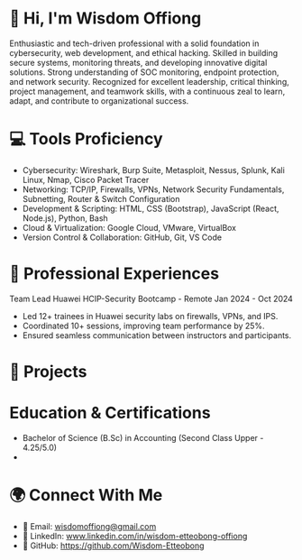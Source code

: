 # 👋 Hi, I'm Wisdom Offiong
Enthusiastic and tech-driven professional with a solid foundation in cybersecurity, web development, and ethical hacking. Skilled in building secure systems, monitoring threats, and developing innovative digital solutions. Strong understanding of SOC monitoring, endpoint protection, and network security. Recognized for excellent leadership, critical thinking, project management, and teamwork skills, with a continuous zeal to learn, adapt, and contribute to organizational success.


#  💻 Tools Proficiency
- Cybersecurity: Wireshark, Burp Suite, Metasploit, Nessus, Splunk, Kali Linux, Nmap, Cisco Packet Tracer
- Networking: TCP/IP, Firewalls, VPNs, Network Security Fundamentals, Subnetting, Router & Switch Configuration
- Development & Scripting: HTML, CSS (Bootstrap), JavaScript (React, Node.js), Python, Bash
- Cloud & Virtualization: Google Cloud, VMware, VirtualBox
- Version Control & Collaboration: GitHub, Git, VS Code


# 👔 Professional Experiences
Team Lead 
Huawei HCIP-Security Bootcamp - Remote                        Jan 2024 - Oct 2024
- Led 12+ trainees in Huawei security labs on firewalls, VPNs, and IPS. 
- Coordinated 10+ sessions, improving team performance by 25%.
- Ensured seamless communication between instructors and participants.


# 🧩  Projects


# Education & Certifications
- Bachelor of Science (B.Sc) in Accounting (Second Class Upper - 4.25/5.0)
- 


# 🌍 Connect With Me
- 📧 Email:          wisdomoffiong@gmail.com
- 💼 LinkedIn:       www.linkedin.com/in/wisdom-etteobong-offiong
- 🐙 GitHub:         https://github.com/Wisdom-Etteobong

  
